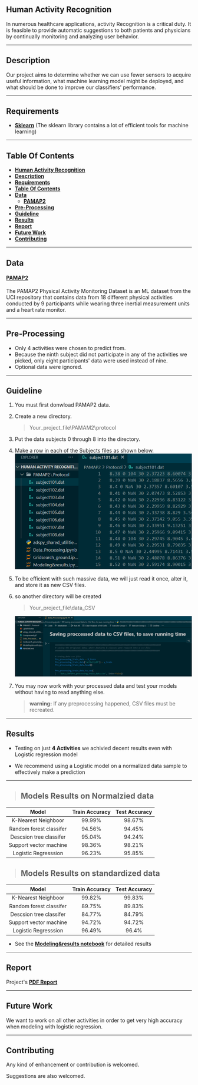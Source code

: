
## **Human Activity Recognition**
In numerous healthcare applications, activity Recognition is a critical duty. It is feasible to provide automatic suggestions to both patients and physicians by continually monitoring and analyzing user behavior.
___
## **Description**
Our project aims to determine whether we can use fewer sensors to acquire useful information, what machine learning model might be deployed, and what should be done to improve our classifiers' performance.
___
## **Requirements**
- [**Sklearn**](https://scikit-learn.org/stable/install.html) (The sklearn library contains a lot of efficient tools for machine learning)

___
## **Table Of Contents**
- [**Human Activity Recognition**](#human-activity-recognition)
- [**Description**](#description)
- [**Requirements**](#requirements)
- [**Table Of Contents**](#table-of-contents)
- [**Data**](#data)
    - [**PAMAP2**](#pamap2)
- [**Pre-Processing**](#pre-processing)
- [**Guideline**](#guideline)
- [**Results**](#results)
- [**Report**](#report)
- [**Future Work**](#future-work)
- [**Contributing**](#contributing)

___
## **Data**
#### **[PAMAP2](https://archive.ics.uci.edu/ml/datasets/PAMAP2+Physical+Activity+Monitoring)** 
The PAMAP2 Physical Activity Monitoring Dataset is an ML dataset from the UCI repository that contains data from 18 different physical activities conducted by 9 participants while wearing three inertial measurement units and a heart rate monitor. 
___


## **Pre-Processing**
* Only 4 activities were chosen to predict from.
* Because the ninth subject did not participate in any of the activities we picked, only eight participants' data were used instead of nine.
* Optional data were ignored.

___
## **Guideline**  

1. You must first donwload PAMAP2 data.
1. Create a new directory. 
   >Your_project_file\PAMAM2\protocol 
1. Put the data subjects 0 through 8 into the directory.
2. Make a row in each of the Subjects files as shown below.![guide lines](Compressed.gif)
3. To be efficient with such massive data, we will just read it once, alter it, and store it as new CSV files.
4. so another directory will be created
    >Your_project_file\data_CSV 

    ![guide lines](save_CSV.gif)
5. You may now work with your processed data and test your models without having to read anything else. 
   > **warning:**
   > If any preprocessing happened, CSV files must be recreated.

___

## **Results**

- Testing on just **4 Activities** we achivied decent results even with Logistic regression model

- We recommend  using  a Logistic model on a normalized data sample to effectively make a prediction 
___
>## Models Results on Normalzied data

| Model | Train Accuracy | Test Accuracy |
|:------:|:------:|:------:|
| K-Nearest Neighboor       | 99.99%   |98.67%|
| Random forest classifer   | 94.56%   |94.45%|
| Descsion tree classifer   | 95.04%   |94.24%|
| Support vector machine    | 98.36%   |98.21%|
| Logistic Regresssion      | 96.23%   |95.85%|

>## Models Results on standardized data

| Model | Train Accuracy | Test Accuracy |
|:------:|:------:|:------:|
| K-Nearest Neighboor       | 99.82%   |99.83%|
| Random forest classifer   | 89.75%   |89.83%|
| Descsion tree classifer   | 84.77%   |84.79%|
| Support vector machine    | 94.72%   |94.72%|
| Logistic Regresssion      | 96.49%   |96.4% |

- See the **[Modeling&results notebook](Modeling&results.ipynb)**  for detailed results

---
## **Report**

Project's **[PDF Report](Human_activity_recognition.pdf)**

---
## **Future Work**

We want to work on all other activities in order to get very high accuracy when modeling with logistic regression.

---
## **Contributing**
Any kind of enhancement or contribution is welcomed.

Suggestions are also welcomed.







